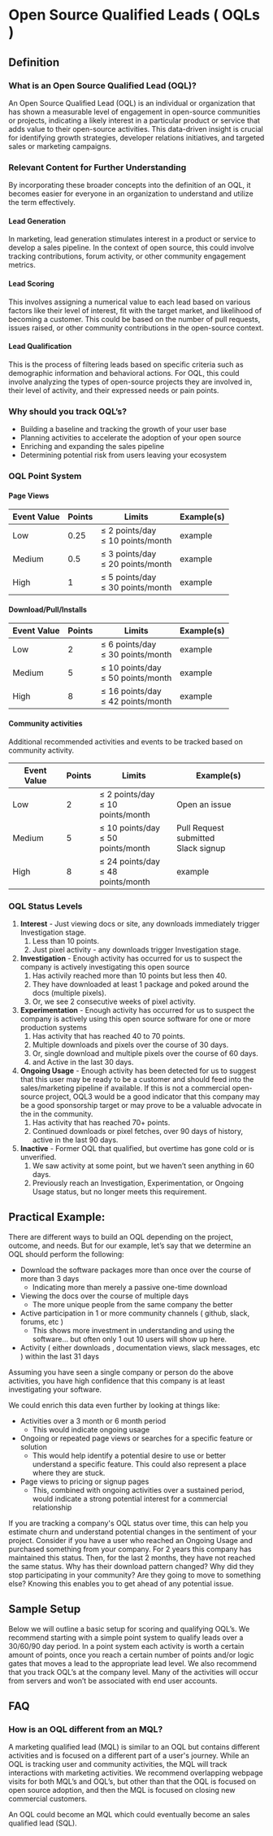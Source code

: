 # Open Source Qualified Leads ( OQLs )

## Definition

### What is an Open Source Qualified Lead (OQL)?

An Open Source Qualified Lead (OQL) is an individual or organization that has shown a measurable level of engagement in open-source communities or projects, indicating a likely interest in a particular product or service that adds value to their open-source activities. This data-driven insight is crucial for identifying growth strategies, developer relations initiatives, and targeted sales or marketing campaigns.

### Relevant Content for Further Understanding

By incorporating these broader concepts into the definition of an OQL, it becomes easier for everyone in an organization to understand and utilize the term effectively.

#### Lead Generation

In marketing, lead generation stimulates interest in a product or service to develop a sales pipeline. In the context of open source, this could involve tracking contributions, forum activity, or other community engagement metrics.

#### Lead Scoring

This involves assigning a numerical value to each lead based on various factors like their level of interest, fit with the target market, and likelihood of becoming a customer. This could be based on the number of pull requests, issues raised, or other community contributions in the open-source context.

#### Lead Qualification

This is the process of filtering leads based on specific criteria such as demographic information and behavioral actions. For OQL, this could involve analyzing the types of open-source projects they are involved in, their level of activity, and their expressed needs or pain points.

### Why should you track OQL’s?

- Building a baseline and tracking the growth of your user base
- Planning activities to accelerate the adoption of your open source
- Enriching and expanding the sales pipeline
- Determining potential risk from users leaving your ecosystem

### OQL Point System

#### Page Views

| Event Value | Points | Limits | Example(s) |
| --- | --- | --- | --- |
| Low | 0.25 | ≤ 2 points/day<br/>≤ 10 points/month | example |
| Medium | 0.5 | ≤ 3 points/day<br/>≤ 20 points/month | example |
| High | 1 | ≤ 5 points/day<br/>≤ 30 points/month | example |

#### Download/Pull/Installs

| Event Value | Points | Limits | Example(s) |
| --- | --- | --- | --- |
| Low | 2 | ≤ 6 points/day<br/>≤ 30 points/month | example |
| Medium | 5 | ≤ 10 points/day<br/>≤ 50 points/month | example |
| High | 8 | ≤ 16 points/day<br/>≤ 42 points/month | example |

#### Community activities

Additional recommended activities and events to be tracked based on community activity.

| Event Value | Points | Limits | Example(s) |
| --- | --- | --- | --- |
| Low | 2 | ≤ 2 points/day<br/>≤ 10 points/month | Open an issue |
| Medium | 5 | ≤ 10 points/day<br/>≤ 50 points/month | Pull Request submitted<br/>Slack signup |
| High | 8 | ≤ 24 points/day<br/>≤ 48 points/month | example |

### OQL Status Levels

1. **Interest** - Just viewing docs or site, any downloads immediately trigger Investigation stage.
    1. Less than 10 points.
    2. Just pixel activity -  any downloads trigger Investigation stage.
2. **Investigation** - Enough activity has occurred for us to suspect the company is actively investigating this open source
    1. Has activily reached more than 10 points but less then 40.
    2. They have downloaded at least 1 package and poked around the docs (multiple pixels).
    3. Or, we see 2 consecutive weeks of pixel activity.
3. **Experimentation** - Enough activity has occurred for us to suspect the company is actively using this open source software for one or more production systems
    1. Has activity that has reached 40 to 70 points.
    2. Multiple downloads and pixels over the course of 30 days.
    3. Or, single download and multiple pixels over the course of 60 days.
    4. and Active in the last 30 days.
4. **Ongoing Usage** - Enough activity has been detected for us to suggest that this user may be ready to be a customer and should feed into the sales/marketing pipeline if available. If this is not a commercial open-source project, OQL3 would be a good indicator that this company may be a good sponsorship target or may prove to be a valuable advocate in the in the community.
    1. Has activity that has reached 70+ points.
    2. Continued downloads or pixel fetches, over 90 days of history, active in the last 90 days.
5. **Inactive** - Former OQL that qualified, but overtime has gone cold or is unverified.
    1. We saw activity at some point, but we haven’t seen anything in 60 days.
    2. Previously reach an Investigation, Experimentation, or Ongoing Usage status, but no longer meets this requirement.

## Practical Example:

There are different ways to build an OQL depending on the project, outcome, and needs.  But for our example, let’s say that we determine an OQL should perform the following:

- Download the software packages more than once over the course of more than 3 days
    - Indicating more than merely a passive one-time download
- Viewing the docs over the course of multiple days
    - The more unique people from the same company the better
- Active participation in 1 or more community channels ( github, slack, forums, etc )
    - This shows more investment in understanding and using the software… but often only 1 out 10 users will show up here.
- Activity ( either downloads , documentation views, slack messages, etc  ) within the last 31 days

Assuming you have seen a single company or person do the above activities, you have high confidence that this company is at least investigating your software.

We could enrich this data even further by looking at things like:
- Activities over a 3 month or 6 month period
    - This would indicate ongoing usage
- Ongoing or repeated page views or searches for a specific feature or solution
    - This would help identify a potential desire to use or better understand a specific feature.  This could also represent a place where they are stuck.
- Page views to pricing or signup pages
    - This, combined with ongoing activities over a sustained period, would indicate a strong potential interest for a commercial relationship

If you are tracking a company's OQL status over time, this can help you estimate churn and understand potential changes in the sentiment of your project.  Consider if you have a user who reached an Ongoing Usage and purchased something from your company.  For 2 years this company has maintained this status.  Then, for the last 2 months, they have not reached the same status.  Why has their download pattern changed?  Why did they stop participating in your community?  Are they going to move to something else?  Knowing this enables you to get ahead of any potential issue.

## Sample Setup

Below we will outline a basic setup for scoring and qualifying OQL’s.   We recommend starting with a simple point system to qualify leads over a 30/60/90 day period.  In a point system each activity is worth a certain amount of points, once you reach a certain number of points and/or logic gates that moves a lead to the appropriate lead level.  We also recommend that you track OQL’s at the company level.  Many of the activities will occur from servers and won’t be associated with end user accounts.

## FAQ

### How is an OQL different from an MQL?

A marketing qualified lead (MQL) is similar to an OQL but contains different activities and is focused on a different part of a user's journey.  While an OQL is tracking user and community activities, the MQL will track interactions with marketing activities.  We recommend overlapping webpage visits for both MQL’s and OQL’s, but other than that the OQL is focused on open source adoption, and then the MQL is focused on closing new commercial customers.

An OQL could become an MQL which could eventually become an sales qualified lead (SQL).
